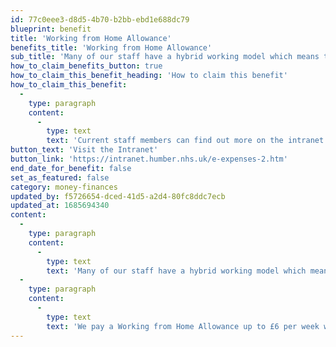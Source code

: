 ```yaml
---
id: 77c0eee3-d8d5-4b70-b2bb-ebd1e688dc79
blueprint: benefit
title: 'Working from Home Allowance'
benefits_title: 'Working from Home Allowance'
sub_title: 'Many of our staff have a hybrid working model which means they work from their own home throughout the week.'
how_to_claim_benefits_button: true
how_to_claim_this_benefit_heading: 'How to claim this benefit'
how_to_claim_this_benefit:
  -
    type: paragraph
    content:
      -
        type: text
        text: 'Current staff members can find out more on the intranet'
button_text: 'Visit the Intranet'
button_link: 'https://intranet.humber.nhs.uk/e-expenses-2.htm'
end_date_for_benefit: false
set_as_featured: false
category: money-finances
updated_by: f5726654-dced-41d5-a2d4-80fc8ddc7ecb
updated_at: 1685694340
content:
  -
    type: paragraph
    content:
      -
        type: text
        text: 'Many of our staff have a hybrid working model which means they work from their own home throughout the week.'
  -
    type: paragraph
    content:
      -
        type: text
        text: 'We pay a Working from Home Allowance up to £6 per week with up to an additional £14 per week available during winter.'
---
```

